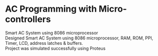 # AC Programming with Micro-controllers

Smart AC System using 8086 microprocessor <br>
Designed Smart AC System using 8086 microprocessor, RAM, ROM, PPI, Timer, LCD, address latches & buffers. <br>
Project was simulated successfully using Proteus <br>
